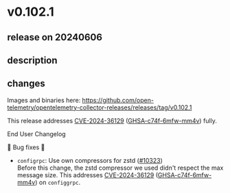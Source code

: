 # v0.102.1

## release on 20240606

## description

## changes

Images and binaries here: <a href="https://github.com/open-telemetry/opentelemetry-collector-releases/releases/tag/v0.102.1">https://github.com/open-telemetry/opentelemetry-collector-releases/releases/tag/v0.102.1</a>

This release addresses <a title="CVE-2024-36129" data-hovercard-type="advisory" data-hovercard-url="/advisories/GHSA-c74f-6mfw-mm4v/hovercard" href="https://github.com/advisories/GHSA-c74f-6mfw-mm4v">CVE-2024-36129</a> (<a href="https://github.com/open-telemetry/opentelemetry-collector/security/advisories/GHSA-c74f-6mfw-mm4v">GHSA-c74f-6mfw-mm4v</a>) fully.

End User Changelog

🧰 Bug fixes 🧰

* <code>configrpc</code>: Use own compressors for zstd (<a class="issue-link js-issue-link" data-error-text="Failed to load title" data-id="2335713234" data-permission-text="Title is private" data-url="https://github.com/open-telemetry/opentelemetry-collector/issues/10323" data-hovercard-type="pull_request" data-hovercard-url="/open-telemetry/opentelemetry-collector/pull/10323/hovercard" href="https://github.com/open-telemetry/opentelemetry-collector/pull/10323">#10323</a>)  
  Before this change, the zstd compressor we used didn't respect the max message size. This addresses <a title="CVE-2024-36129" data-hovercard-type="advisory" data-hovercard-url="/advisories/GHSA-c74f-6mfw-mm4v/hovercard" href="https://github.com/advisories/GHSA-c74f-6mfw-mm4v">CVE-2024-36129</a> (<a title="GHSA-c74f-6mfw-mm4v" data-hovercard-type="advisory" data-hovercard-url="/advisories/GHSA-c74f-6mfw-mm4v/hovercard" href="https://github.com/advisories/GHSA-c74f-6mfw-mm4v">GHSA-c74f-6mfw-mm4v</a>) on <code>configgrpc</code>.


